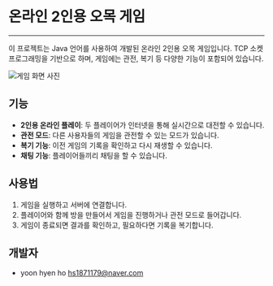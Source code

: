 # 온라인 2인용 오목 게임
---
이 프로젝트는 Java 언어를 사용하여 개발된 온라인 2인용 오목 게임입니다. TCP 소켓 프로그래밍을 기반으로 하며, 게임에는 관전, 복기 등 다양한 기능이 포함되어 있습니다.

![게임 화면 사진](game_screenshot.png)

## 기능

- **2인용 온라인 플레이**: 두 플레이어가 인터넷을 통해 실시간으로 대전할 수 있습니다.
- **관전 모드**: 다른 사용자들의 게임을 관전할 수 있는 모드가 있습니다.
- **복기 기능**: 이전 게임의 기록을 확인하고 다시 재생할 수 있습니다.
- **채팅 기능**: 플레이어들끼리 채팅을 할 수 있습니다.


## 사용법

1. 게임을 실행하고 서버에 연결합니다.
2. 플레이어와 함께 방을 만들어서 게임을 진행하거나 관전 모드로 들어갑니다.
3. 게임이 종료되면 결과를 확인하고, 필요하다면 기록을 복기합니다.

## 개발자

- yoon hyen ho <hs1871179@naver.com>
